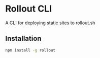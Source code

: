 # Rollout CLI

A CLI for deploying static sites to rollout.sh

## Installation

```bash
npm install -g rollout
```

